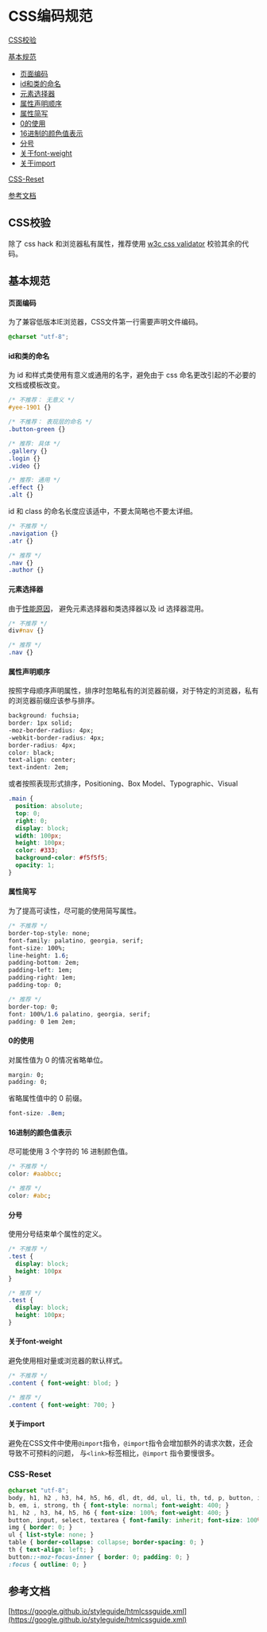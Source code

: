 ﻿# CSS编码规范
[CSS校验](#css校验)

[基本规范](#基本规范)
* [页面编码](#页面编码)
* [id和类的命名](#id和类的命名)
* [元素选择器](#元素选择器)
* [属性声明顺序](#属性声明顺序)
* [属性简写](#属性简写)
* [0的使用](#0的使用)
* [16进制的颜色值表示](#16进制的颜色值表示)
* [分号](#分号)
* [关于font-weight](#关于font-weight)
* [关于import](#关于import)

[CSS-Reset](#css-reset)

[参考文档](#参考文档)
## CSS校验
除了 css hack 和浏览器私有属性，推荐使用 [w3c css validator](http://jigsaw.w3.org/css-validator) 校验其余的代码。

## 基本规范

#### 页面编码
为了兼容低版本IE浏览器，CSS文件第一行需要声明文件编码。
```css
@charset "utf-8";
```
#### id和类的命名
为 id 和样式类使用有意义或通用的名字，避免由于 css 命名更改引起的不必要的文档或模板改变。
```css
/* 不推荐： 无意义 */
#yee-1901 {}

/* 不推荐： 表现层的命名 */
.button-green {}
```
```css
/* 推荐: 具体 */
.gallery {}
.login {}
.video {}

/* 推荐: 通用 */
.effect {}
.alt {}
```
id 和 class 的命名长度应该适中，不要太简略也不要太详细。
```css
/* 不推荐 */
.navigation {}
.atr {}
```
```css
/* 推荐 */
.nav {}
.author {}
```
#### 元素选择器
由于[性能原因](http://www.stevesouders.com/blog/2009/06/18/simplifying-css-selectors/)， 避免元素选择器和类选择器以及 id 选择器混用。
```css
/* 不推荐 */
div#nav {}
```
```css
/* 推荐 */
.nav {}
```
#### 属性声明顺序
按照字母顺序声明属性，排序时忽略私有的浏览器前缀，对于特定的浏览器，私有的浏览器前缀应该参与排序。
```css
background: fuchsia;
border: 1px solid;
-moz-border-radius: 4px;
-webkit-border-radius: 4px;
border-radius: 4px;
color: black;
text-align: center;
text-indent: 2em;
```
或者按照表现形式排序，Positioning、Box Model、Typographic、Visual
```css
.main {
  position: absolute;
  top: 0;
  right: 0;
  display: block;
  width: 100px;
  height: 100px;
  color: #333;
  background-color: #f5f5f5;
  opacity: 1;
}
```
#### 属性简写
为了提高可读性，尽可能的使用简写属性。
```css
/* 不推荐 */
border-top-style: none;
font-family: palatino, georgia, serif;
font-size: 100%;
line-height: 1.6;
padding-bottom: 2em;
padding-left: 1em;
padding-right: 1em;
padding-top: 0;
```
```css
/* 推荐 */
border-top: 0;
font: 100%/1.6 palatino, georgia, serif;
padding: 0 1em 2em;
```
#### 0的使用
对属性值为 0 的情况省略单位。
```css
margin: 0;
padding: 0;
```
省略属性值中的 0 前缀。
```css
font-size: .8em;
```
#### 16进制的颜色值表示
尽可能使用 3 个字符的 16 进制颜色值。
```css
/* 不推荐 */
color: #aabbcc;
```
```css
/* 推荐 */
color: #abc;
```
#### 分号
使用分号结束单个属性的定义。
```css
/* 不推荐 */
.test {
  display: block;
  height: 100px
}
```
```css
/* 推荐 */
.test {
  display: block;
  height: 100px;
}
```
#### 关于font-weight
避免使用相对量或浏览器的默认样式。
```css
/* 不推荐 */
.content { font-weight: blod; }
```
```css
/* 推荐 */
.content { font-weight: 700; }
```
#### 关于import
避免在CSS文件中使用`@import`指令，`@import`指令会增加额外的请求次数，还会导致不可预料的问题，
与`<link>`标签相比，`@import` 指令要慢很多。
### CSS-Reset
```css
@charset "utf-8";
body, h1, h2 , h3, h4, h5, h6, dl, dt, dd, ul, li, th, td, p, button, input, select, textarea { margin: 0; padding: 0; }
b, em, i, strong, th { font-style: normal; font-weight: 400; }
h1, h2 , h3, h4, h5, h6 { font-size: 100%; font-weight: 400; }
button, input, select, textarea { font-family: inherit; font-size: 100%; }
img { border: 0; }
ul { list-style: none; }
table { border-collapse: collapse; border-spacing: 0; }
th { text-align: left; }
button::-moz-focus-inner { border: 0; padding: 0; }
:focus { outline: 0; }
```
## 参考文档
[https://google.github.io/styleguide/htmlcssguide.xml](https://google.github.io/styleguide/htmlcssguide.xml)
